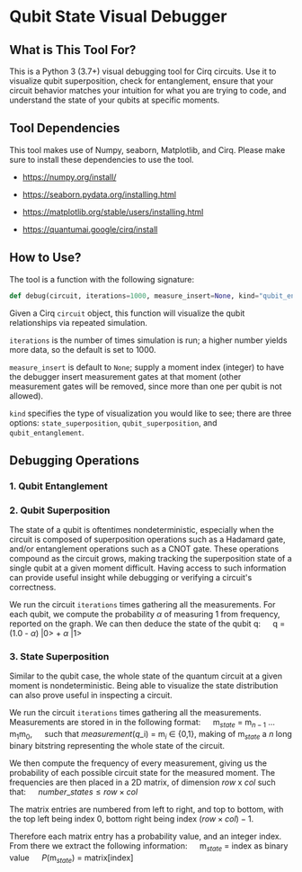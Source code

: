 # Qubit State Visual Debugger

## What is This Tool For?

This is a Python 3 (3.7+) visual debugging tool for Cirq circuits. Use it to visualize qubit superposition, check for entanglement, ensure that your circuit behavior matches your intuition for what you are trying to code, and understand the state of your qubits at specific moments.

## Tool Dependencies

This tool makes use of Numpy, seaborn, Matplotlib, and Cirq. Please make sure to install these dependencies to use the tool.

- https://numpy.org/install/

- https://seaborn.pydata.org/installing.html

- https://matplotlib.org/stable/users/installing.html

- https://quantumai.google/cirq/install

## How to Use?

The tool is a function with the following signature:

```python
def debug(circuit, iterations=1000, measure_insert=None, kind="qubit_entanglement" )
```

Given a Cirq `circuit` object, this function will visualize the qubit relationships via repeated simulation.

`iterations` is the number of times simulation is run; a higher number yields more data, so the default is set to 1000.

`measure_insert` is default to `None`; supply a moment index (integer) to have the debugger insert measurement gates at that moment (other measurement gates will be removed, since more than one per qubit is not allowed).

`kind` specifies the type of visualization you would like to see; there are three options: `state_superposition`, `qubit_superposition`, and `qubit_entanglement`.

## Debugging Operations

### 1. Qubit Entanglement

### 2. Qubit Superposition

The state of a qubit is oftentimes nondeterministic, especially when the circuit is composed of superposition operations such as a Hadamard gate, and/or entanglement operations such as a CNOT gate.  These operations compound as the circuit grows, making tracking the superposition state of a single qubit at a given moment difficult. Having access to such information can provide useful insight while debugging or verifying a circuit's correctness.

We run the circuit `iterations` times gathering all the measurements. For each qubit, we compute the probability $\alpha$ of measuring 1 from frequency, reported on the graph. We can then deduce the state of the qubit q:
&emsp; q =  (1.0 -  $\alpha$) |0> + $\alpha$ |1>

### 3. State Superposition

Similar to the qubit case, the whole state of the quantum circuit at a given moment is nondeterministic. Being able to visualize the state distribution can also prove useful in inspecting a circuit.

We run the circuit `iterations` times gathering all the measurements. Measurements are stored in in the following format:
&emsp; m$_{state}$ = m$_{n-1}$ ... m$_1$m$_0$,
&emsp; such that $measurement(q$_i$)$ =  m$_i$ $\in$ {0,1},
making of m$_{state}$ a $n$  long binary bitstring representing the whole state of the circuit.

We then compute the frequency of every measurement, giving us the probability of each possible circuit state for the measured moment. The frequencies are then placed in a 2D matrix, of dimension $row$ x $col$ such that:
&emsp; $number\_states \le row \times col$

The matrix entries are numbered from left to right, and top to bottom, with the top left being index 0, bottom right being index  $(row \times col) - 1$.

Therefore each matrix entry has a probability value, and an integer index. From there we extract the following information:
&emsp; m$_{state}$ = index as binary value
&emsp; $P($m$_{state})$ = matrix[index]

